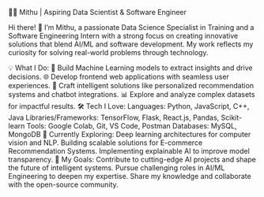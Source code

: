 👩‍💻 Mithu | Aspiring Data Scientist & Software Engineer

Hi there! 👋 I’m Mithu, a passionate Data Science Specialist in Training and a Software Engineering Intern with a strong focus on creating innovative solutions that blend AI/ML and software development. My work reflects my curiosity for solving real-world problems through technology.

💡 What I Do:
🧠 Build Machine Learning models to extract insights and drive decisions.
🌐 Develop frontend web applications with seamless user experiences.
🤖 Craft intelligent solutions like personalized recommendation systems and chatbot integrations.
📊 Explore and analyze complex datasets for impactful results.
🛠️ Tech I Love:
Languages: Python, JavaScript, C++, Java
Libraries/Frameworks: TensorFlow, Flask, React.js, Pandas, Scikit-learn
Tools: Google Colab, Git, VS Code, Postman
Databases: MySQL, MongoDB
🌱 Currently Exploring:
Deep learning architectures for computer vision and NLP.
Building scalable solutions for E-commerce Recommendation Systems.
Implementing explainable AI to improve model transparency.
🚀 My Goals:
Contribute to cutting-edge AI projects and shape the future of intelligent systems.
Pursue challenging roles in AI/ML Engineering to deepen my expertise.
Share my knowledge and collaborate with the open-source community.
